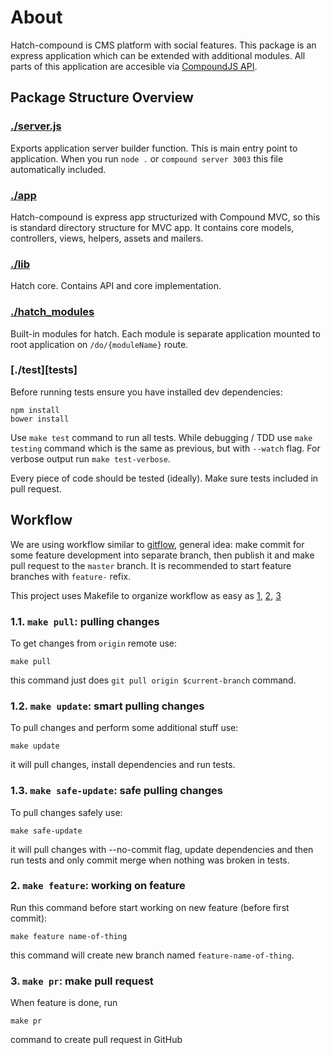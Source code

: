 # About

Hatch-compound is CMS platform with social features. This package is an
express application which can be extended with additional modules. All parts of
this application are accesible via [CompoundJS API][compound-api].

## Package Structure Overview

### [./server.js][server.js]

Exports application server builder function. This is main entry point to
application. When you run `node .` or `compound server 3003` this file
automatically included.

### [./app][app]

Hatch-compound is express app structurized with Compound MVC, so this is
standard directory structure for MVC app. It contains core models, controllers,
views, helpers, assets and mailers.

### [./lib][lib]

Hatch core. Contains API and core implementation.

### [./hatch_modules][modules]

Built-in modules for hatch. Each module is separate application mounted to root
application on `/do/{moduleName}` route.

### [./test][tests]

Before running tests ensure you have installed dev dependencies:

    npm install
    bower install

Use `make test` command to run all tests. While debugging / TDD use `make
testing` command which is the same as previous, but with `--watch` flag. For
verbose output run `make test-verbose`.

Every piece of code should be tested (ideally). Make sure tests included in pull request.

## Workflow

We are using workflow similar to [gitflow][gitflow], general idea: make commit
for some feature development into separate branch, then publish it and make pull
request to the `master` branch. It is recommended to start feature branches with
`feature-` refix.

This project uses Makefile to organize workflow as easy as [1][pull], [2][feature], [3][pr]

### 1.1. `make pull`: pulling changes

To get changes from `origin` remote use:

    make pull

this command just does `git pull origin $current-branch` command.

### 1.2. `make update`: smart pulling changes

To pull changes and perform some additional stuff use:

    make update

it will pull changes, install dependencies and run tests.

### 1.3. `make safe-update`: safe pulling changes

To pull changes safely use:

    make safe-update

it will pull changes with --no-commit flag, update dependencies and then run
tests and only commit merge when nothing was broken in tests.

### 2. `make feature`: working on feature

Run this command before start working on new feature (before first commit):

    make feature name-of-thing

this command will create new branch named `feature-name-of-thing`.

### 3. `make pr`: make pull request

When feature is done, run

    make pr

command to create pull request in GitHub

[server.js]: ./server.js
[app]: ./app
[lib]: https://github.com/inventures/hatchjs/tree/master/lib
[modules]: https://github.com/inventures/hatchjs/tree/master/hatch_modules
[compound-api]: http://compoundjs.github.com/guides
[gitflow]: http://nvie.com/posts/a-successful-git-branching-model/
[pull]: https://github.com/inventures/hatchjs/blob/master/README.md#11-make-pull-pulling-changes
[feature]: https://github.com/inventures/hatchjs/blob/master/README.md#2-make-feature-working-on-feature
[pr]: https://github.com/inventures/hatchjs/blob/master/README.md#3-make-pr-make-pull-request
